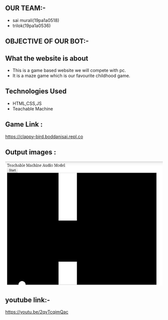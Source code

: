 ## OUR TEAM:-
* sai murali(19pa1a0518)
* trilok(19pa1a0536)

## OBJECTIVE OF OUR BOT:-
## What the website is about
* This is a game based website we will compete with pc.
* It is a maze game which is our favourite childhood game.
## Technologies Used
* HTML,CSS,JS
* Teachable Machine


## Game Link :
https://clappy-bird.boddanisai.repl.co

## Output images :

![Output1](https://github.com/19PA1A0518/game/blob/main/WhatsApp%20Image%202021-01-30%20at%209.00.19%20PM.jpeg?raw=true)

## youtube link:-
https://youtu.be/2qvTcqimQac
